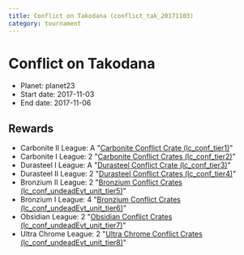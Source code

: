 ```yaml
---
title: Conflict on Takodana (conflict_tak_20171103)
category: tournament
---
```

# Conflict on Takodana

  * Planet: planet23
  * Start date: 2017-11-03
  * End date: 2017-11-06

## Rewards

  * Carbonite II League: A "[Carbonite Conflict Crate (lc_conf_tier1)](lc_conf_tier1.html)"
  * Carbonite I League: 2 "[Carbonite Conflict Crates (lc_conf_tier2)](lc_conf_tier2.html)"
  * Durasteel I League: A "[Durasteel Conflict Crate (lc_conf_tier3)](lc_conf_tier3.html)"
  * Durasteel II League: 2 "[Durasteel Conflict Crates (lc_conf_tier4)](lc_conf_tier4.html)"
  * Bronzium II League: 2 "[Bronzium Conflict Crates (lc_conf_undeadEvt_unit_tier5)](lc_conf_undeadEvt_unit_tier5.html)"
  * Bronzium I League: 4 "[Bronzium Conflict Crates (lc_conf_undeadEvt_unit_tier6)](lc_conf_undeadEvt_unit_tier6.html)"
  * Obsidian League: 2 "[Obsidian Conflict Crates (lc_conf_undeadEvt_unit_tier7)](lc_conf_undeadEvt_unit_tier7.html)"
  * Ultra Chrome League: 2 "[Ultra Chrome Conflict Crates (lc_conf_undeadEvt_unit_tier8)](lc_conf_undeadEvt_unit_tier8.html)"
